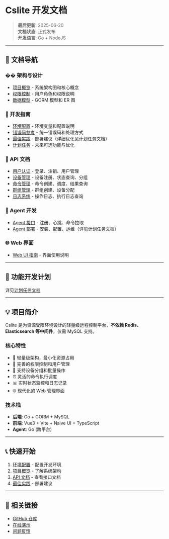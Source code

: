 # Cslite 开发文档

> **最后更新**: 2025-06-20  
> **文档状态**: 正式发布  
> **开发语言**: Go + NodeJS

---

## 📖 文档导航

### ��️ 架构与设计
- [项目概览](./server/overview.md) - 系统架构图和核心概念
- [权限控制](./server/api/permissions.md) - 用户角色和权限说明
- [数据模型](./server/data-models.md) - GORM 模型和 ER 图

### 🔧 开发指南
- [环境配置](./development/environment.md) - 环境变量和配置说明
- [错误码参考](./development/error-codes.md) - 统一错误码和处理方式
- [最佳实践](./development/best-practices.md) - 部署建议（详细优化见计划任务文档）
- [计划任务](./development/plans.md) - 未来可选功能与优化

### 📡 API 文档
- [用户认证](./server/api/auth.md) - 登录、注销、用户管理
- [设备管理](./server/api/devices.md) - 设备注册、状态查询、分组
- [命令管理](./server/api/commands.md) - 命令创建、调度、结果查询
- [群组管理](./server/api/groups.md) - 群组创建、设备分配
- [日志系统](./server/api/logs.md) - 操作日志、执行日志查询

### 🤖 Agent 开发
- [Agent 接口](./agent/api.md) - 注册、心跳、命令拉取
- [Agent 部署](./agent/deployment.md) - 安装、配置、运维（详见计划任务文档）

### 🌐 Web 界面
- [Web UI 指南](./web/guide.md) - 界面使用说明

---

## 🚧 功能开发计划

详见[计划任务文档](./development/plans.md)

---

## 💡 项目简介

Cslite 是为资源受限环境设计的轻量级远程控制平台，**不依赖 Redis、Elasticsearch 等中间件**，仅需 MySQL 支持。

### 核心特性
- 🚀 轻量级架构，最小化资源占用
- 🔐 完善的权限控制和用户管理
- 📱 支持设备分组和批量操作
- ⏰ 灵活的命令执行调度
- 📊 实时状态监控和日志记录
- 🌐 现代化的 Web 管理界面

### 技术栈
- **后端**: Go + GORM + MySQL
- **前端**: Vue3 + Vite + Naive UI + TypeScript
- **Agent**: Go (跨平台)

---

## 📞 快速开始

1. [环境配置](./development/environment.md) - 配置开发环境
2. [项目概览](./server/overview.md) - 了解系统架构
3. [API 文档](./server/api/auth.md) - 查看接口文档
4. [最佳实践](./development/best-practices.md) - 部署建议

---

## 🔗 相关链接

- [GitHub 仓库](https://github.com/your-org/cslite)
- [在线演示](https://demo.cslite.com)
- [问题反馈](https://github.com/your-org/cslite/issues)
